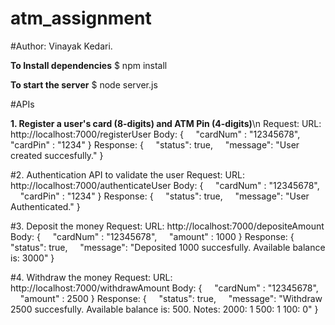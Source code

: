 # atm_assignment

#Author: Vinayak Kedari.

**To Install dependencies**
$ npm install

**To start the server**
$ node server.js

#APIs

**1. Register a user's card (8-digits) and ATM Pin (4-digits)**\n
Request:
URL: http://localhost:7000/registerUser
Body: {
    "cardNum" : "12345678",
    "cardPin" : "1234"
}
Response:
{
    "status": true,
    "message": "User created succesfully."
}

#2. Authentication API to validate the user
Request:
URL: http://localhost:7000/authenticateUser
Body: {
    "cardNum" : "12345678",
    "cardPin" : "1234"
}
Response:
{
    "status": true,
    "message": "User Authenticated."
}

#3. Deposit the money
Request:
URL: http://localhost:7000/depositeAmount
Body: {
    "cardNum" : "12345678",
    "amount" : 1000
}
Response:
{
    "status": true,
    "message": "Deposited 1000 succesfully. Available balance is: 3000"
}

#4. Withdraw the money
Request:
URL: http://localhost:7000/withdrawAmount
Body: {
    "cardNum" : "12345678",
    "amount" : 2500
}
Response:
{
    "status": true,
    "message": "Withdraw 2500 succesfully. Available balance is: 500. Notes: 2000: 1 500: 1 100: 0"
}
